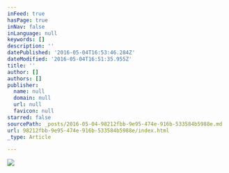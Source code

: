 ```yaml
---
inFeed: true
hasPage: true
inNav: false
inLanguage: null
keywords: []
description: ''
datePublished: '2016-05-04T16:53:46.284Z'
dateModified: '2016-05-04T16:51:35.955Z'
title: ''
author: []
authors: []
publisher:
  name: null
  domain: null
  url: null
  favicon: null
starred: false
sourcePath: _posts/2016-05-04-98212fbb-9e95-474e-916b-533584b5988e.md
url: 98212fbb-9e95-474e-916b-533584b5988e/index.html
_type: Article

---
```

![](https://the-grid-user-content.s3-us-west-2.amazonaws.com/c066b56c-1adf-4855-a8d9-8ea173bb31b3.jpg)